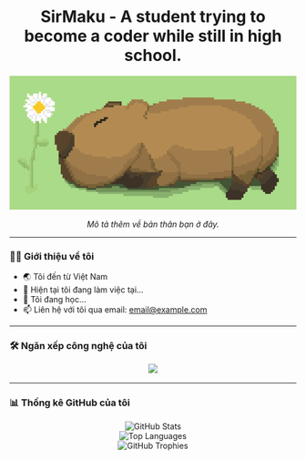 <h1 align="center">SirMaku - A student trying to become a coder while still in high school.</h1>
<p align="center">
  <img src="gif_pixel_art.gif" alt="Pixel Art" width="800"/>
</p>
<p align="center">
  <em>Mô tả thêm về bản thân bạn ở đây.</em>
</p>

---

### 👨‍💻 Giới thiệu về tôi

- 🌏 Tôi đến từ Việt Nam
- 🔭 Hiện tại tôi đang làm việc tại...
- 🌱 Tôi đang học...
- 📫 Liên hệ với tôi qua email: [email@example.com](mailto:email@example.com)

---

### 🛠️ Ngăn xếp công nghệ của tôi

<p align="center">
  <a href="https://skillicons.dev">
    <img src="https://skillicons.dev/icons?i=js,html,css,react,nodejs,mongodb,git" />
  </a>
</p>

---

### 📊 Thống kê GitHub của tôi

<p align="center">
  <img src="https://github-readme-stats.vercel.app/api?username=YOUR_USERNAME&show_icons=true&theme=dark&include_all_commits=true&count_private=true" alt="GitHub Stats"/>
  <br/>
  <img src="https://github-readme-stats.vercel.app/api/top-langs/?username=YOUR_USERNAME&layout=compact&langs_count=10&theme=dark" alt="Top Languages"/>
  <br/>
  <img src="https://github-profile-trophy.vercel.app/?username=YOUR_USERNAME&theme=darkhub&column=7" alt="GitHub Trophies"/>
</p>
